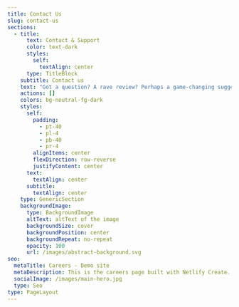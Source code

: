 ```yaml
---
title: Contact Us
slug: contact-us
sections:
  - title:
      text: Contact & Support
      color: text-dark
      styles:
        self:
          textAlign: center
      type: TitleBlock
    subtitle: Contact us
    text: "Got a question? A rave review? Perhaps a game-changing suggestion? We’d love to hear from you!\n\nWe’re all ears and eager to listen. Fill out the sleek form below, or reach out to us directly at:\n\n\U0001F4E7\_**help\\@myspectra.store**\n"
    actions: []
    colors: bg-neutral-fg-dark
    styles:
      self:
        padding:
          - pt-40
          - pl-4
          - pb-40
          - pr-4
        alignItems: center
        flexDirection: row-reverse
        justifyContent: center
      text:
        textAlign: center
      subtitle:
        textAlign: center
    type: GenericSection
    backgroundImage:
      type: BackgroundImage
      altText: altText of the image
      backgroundSize: cover
      backgroundPosition: center
      backgroundRepeat: no-repeat
      opacity: 100
      url: /images/abstract-background.svg
seo:
  metaTitle: Careers - Demo site
  metaDescription: This is the careers page built with Netlify Create.
  socialImage: /images/main-hero.jpg
  type: Seo
type: PageLayout
---
```

